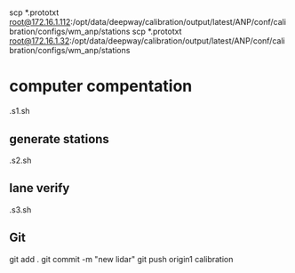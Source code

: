 #

scp *.prototxt root@172.16.1.112:/opt/data/deepway/calibration/output/latest/ANP/conf/calibration/configs/wm_anp/stations
scp *.prototxt root@172.16.1.32:/opt/data/deepway/calibration/output/latest/ANP/conf/calibration/configs/wm_anp/stations



# computer compentation
.s1.sh

## generate stations
.s2.sh

## lane verify
.s3.sh



## Git
git add .
git commit -m "new lidar"
git push origin1 calibration